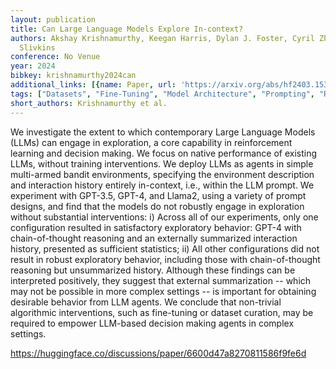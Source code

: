 ```yaml
---
layout: publication
title: Can Large Language Models Explore In-context?
authors: Akshay Krishnamurthy, Keegan Harris, Dylan J. Foster, Cyril Zhang, Aleksandrs
  Slivkins
conference: No Venue
year: 2024
bibkey: krishnamurthy2024can
additional_links: [{name: Paper, url: 'https://arxiv.org/abs/hf2403.15371'}]
tags: ["Datasets", "Fine-Tuning", "Model Architecture", "Prompting", "Reinforcement Learning", "Training Techniques"]
short_authors: Krishnamurthy et al.
---
```

We investigate the extent to which contemporary Large Language Models (LLMs) can engage in exploration, a core capability in reinforcement learning and decision making. We focus on native performance of existing LLMs, without training interventions. We deploy LLMs as agents in simple multi-armed bandit environments, specifying the environment description and interaction history entirely in-context, i.e., within the LLM prompt. We experiment with GPT-3.5, GPT-4, and Llama2, using a variety of prompt designs, and find that the models do not robustly engage in exploration without substantial interventions: i) Across all of our experiments, only one configuration resulted in satisfactory exploratory behavior: GPT-4 with chain-of-thought reasoning and an externally summarized interaction history, presented as sufficient statistics; ii) All other configurations did not result in robust exploratory behavior, including those with chain-of-thought reasoning but unsummarized history. Although these findings can be interpreted positively, they suggest that external summarization -- which may not be possible in more complex settings -- is important for obtaining desirable behavior from LLM agents. We conclude that non-trivial algorithmic interventions, such as fine-tuning or dataset curation, may be required to empower LLM-based decision making agents in complex settings.

https://huggingface.co/discussions/paper/6600d47a8270811586f9fe6d